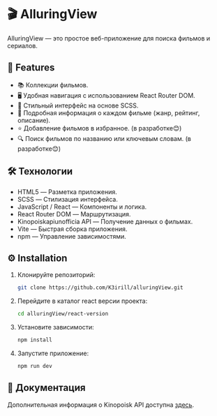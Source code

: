 # 🎬 **AlluringView**

AlluringView — это простое веб-приложение для поиска фильмов и сериалов.

## 🚀 Features

- 📚 Коллекции фильмов.
- 🖥️ Удобная навигация с использованием React Router DOM.
- 🎨 Стильный интерфейс на основе SCSS.
- 📅 Подробная информация о каждом фильме (жанр, рейтинг, описание).
- ⭐ Добавление фильмов в избранное. (в разработке😊)
- 🔍 Поиск фильмов по названию или ключевым словам. (в разработке😊)

## 🛠️ Технологии

- HTML5 — Разметка приложения.
- SCSS — Стилизация интерфейса.
- JavaScript / React — Компоненты и логика.
- React Router DOM — Маршрутизация.
- Kinopoiskapiunofficia API — Получение данных о фильмах.
- Vite — Быстрая сборка приложения.
- npm — Управление зависимостями.

## ⚙️ Installation

1. Клонируйте репозиторий:
   ```bash
   git clone https://github.com/K3irill/alluringView.git
   ```
2. Перейдите в каталог react версии проекта:
   ```bash
   cd alluringView/react-version
   ```
3. Установите зависимости:
   ```bash
   npm install
   ```
4. Запустите приложение:
   ```bash
   npm run dev
   ```
## 📖 Документация
Дополнительная информация о Kinopoisk API доступна [здесь](https://kinopoiskapiunofficial.tech/).
